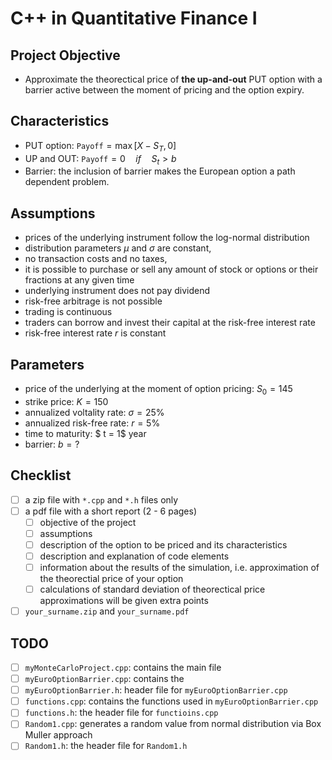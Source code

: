 # C++ in Quantitative Finance I 

## Project Objective 
- Approximate the theorectical price of **the up-and-out** PUT  option with a barrier active between the moment of pricing and the option expiry. 

## Characteristics 
- PUT option: $\texttt{Payoff} = \max[X - S_T, 0]$
- UP and OUT: $\texttt{Payoff} = 0 \quad\textit{if}\quad S_t > b$
- Barrier: the inclusion of barrier makes the European option a path dependent problem.

## Assumptions 
- prices of the underlying instrument follow the log-normal distribution
- distribution parameters $\mu$ and $\sigma$ are constant,
- no transaction costs and no taxes,
- it is possible to purchase or sell any amount of stock or options or their fractions at any given time
- underlying instrument does not pay dividend
- risk-free arbitrage is not possible
- trading is continuous
- traders can borrow and invest their capital at the risk-free interest rate
- risk-free interest rate $r$ is constant

## Parameters 
- price of the underlying at the moment of option pricing: $S_0 = 145$
- strike price: $K = 150$
- annualized voltality rate: $\sigma = 25\%$
- annualized risk-free rate: $r = 5\%$
- time to maturity: $ t = 1$ year
- barrier: $b = ?$

## Checklist
- [ ] a zip file with `*.cpp` and `*.h` files only
- [ ] a pdf file with a short report (2 - 6 pages)
    - [ ] objective of the project
    - [ ] assumptions 
    - [ ] description of the option to be priced and its characteristics 
    - [ ] description and explanation of code elements
    - [ ] information about the results of the simulation, i.e. approximation of the theorectial price of your option 
    - [ ] calculations of standard deviation of theorectical price approximations will be given extra points 
- [ ] `your_surname.zip` and `your_surname.pdf`

## TODO 
- [ ] `myMonteCarloProject.cpp`: contains the main file
- [ ] `myEuroOptionBarrier.cpp`: contains the 
- [ ] `myEuroOptionBarrier.h`: header file for `myEuroOptionBarrier.cpp`
- [ ] `functions.cpp`: contains the functions used in `myEuroOptionBarrier.cpp`
- [ ] `functions.h`: the header file for `functioins.cpp` 
- [ ] `Random1.cpp`: generates a random value from normal distribution via Box Muller approach 
- [ ] `Random1.h`: the header file for `Random1.h`
